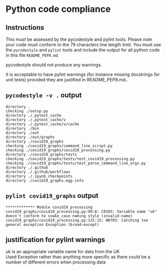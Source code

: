# Python code compliance

## Instructions

This must be assessed by the pycodestyle and pylint tools. 
Please note your code must conform to the 79 characters line length limit. 
You must use the `pycodestyle` and `pylint` tools and include the output for 
all python code in this file `README_PEP8.md`. 

pycodestyle should not produce any warnings.

It is acceptable to have pylint warnings (for instance missing docstrings for unit tests)
 provided they are justified in README_PEP8.md..

## `pycodestyle -v .` output
```
directory .
checking ./setup.py
directory ./.pytest_cache
directory ./.pytest_cache/v
directory ./.pytest_cache/v/cache
directory ./bin
directory ./out
directory ./out/graphs
directory ./covid19_graphs
checking ./covid19_graphs/command_line_script.py
checking ./covid19_graphs/covid19_processing.py
directory ./covid19_graphs/tests
checking ./covid19_graphs/tests/test_covid19_processing.py
checking ./covid19_graphs/tests/test_parse_command_line_args.py
directory ./.github
directory ./.github/workflows
directory ./.ipynb_checkpoints
directory ./covid19_graphs.egg-info
```

## `pylint covid19_graphs` output
```
************* Module covid19_processing
covid19_graphs/covid19_processing.py:99:8: C0103: Variable name "uk" doesn't conform to snake_case naming style (invalid-name)
covid19_graphs/covid19_processing.py:131:15: W0703: Catching too general exception Exception (broad-except)
```

## justification for pylint warnings

uk is an appropriate variable name for data from the UK  
Used Exception rather than anything more specific as there could be a number of different errors when processing data
